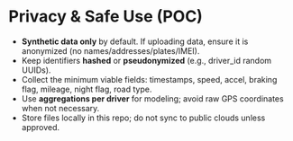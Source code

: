 # Privacy & Safe Use (POC)


- **Synthetic data only** by default. If uploading data, ensure it is anonymized (no names/addresses/plates/IMEI).
- Keep identifiers **hashed** or **pseudonymized** (e.g., driver_id random UUIDs).
- Collect the minimum viable fields: timestamps, speed, accel, braking flag, mileage, night flag, road type.
- Use **aggregations per driver** for modeling; avoid raw GPS coordinates when not necessary.
- Store files locally in this repo; do not sync to public clouds unless approved.